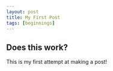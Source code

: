 ```yaml
---
layout: post
title: My First Post
tags: [beginnings]
---
```


## Does this work?

This is my first attempt at making a post! 